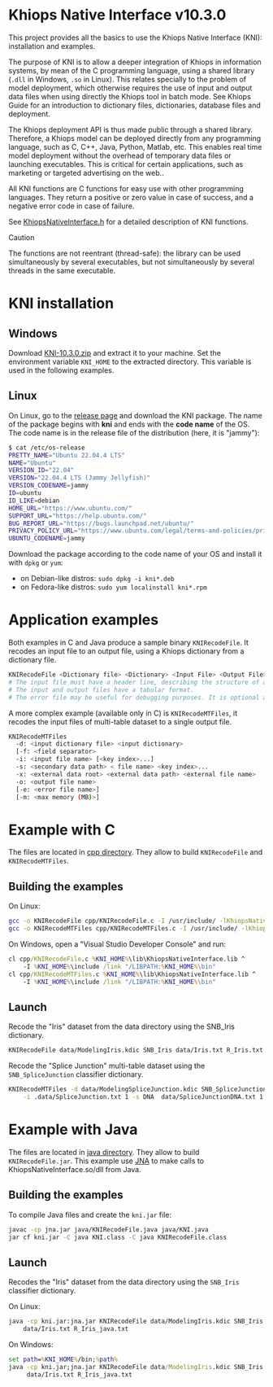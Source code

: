 
# Khiops Native Interface  v10.3.0

This project provides all the basics to use the Khiops Native Interface (KNI): installation and examples.

The purpose of KNI is to allow a deeper integration of Khiops in information systems, by mean of the C programming language, using a shared library (`.dll` in Windows, `.so` in Linux). This relates specially to the problem of model deployment, which otherwise requires the use of input and output data files when using directly the Khiops tool in batch mode. See Khiops Guide for an introduction to dictionary files, dictionaries, database files and deployment.

The Khiops deployment API is thus made public through a shared library. Therefore, a Khiops model can be deployed directly from any programming language, such as C, C++, Java, Python, Matlab, etc. This enables real time model deployment without the overhead of temporary data files or launching executables. This is critical for certain applications, such as marketing or targeted advertising on the web..

All KNI functions are C functions for easy use with other programming languages. They return a positive or zero value in case of success, and a negative error code in case of failure.

See [KhiopsNativeInterface.h](include/KhiopsNativeInterface.h) for a detailed description of KNI functions.

> [!CAUTION]
> The functions are not reentrant (thread-safe): the library can be used simultaneously by several executables, but not simultaneously by several threads in the same executable.

# KNI installation

## Windows

Download [KNI-10.3.0.zip](https://github.com/KhiopsML/khiops/releases/tag/10.3.0/KNI-10.3.0.zip) and extract it to your machine. Set the environment variable `KNI_HOME` to the extracted directory. This variable is used in the following examples.

## Linux

On Linux, go to the [release page](https://github.com/KhiopsML/khiops/releases/tag/10.3.0/) and download the KNI package. The name of the package begins with **kni** and ends with the **code name** of the OS. The code name is in the release file of the distribution (here, it is "jammy"):
```bash
$ cat /etc/os-release
PRETTY_NAME="Ubuntu 22.04.4 LTS"
NAME="Ubuntu"
VERSION_ID="22.04"
VERSION="22.04.4 LTS (Jammy Jellyfish)"
VERSION_CODENAME=jammy
ID=ubuntu
ID_LIKE=debian
HOME_URL="https://www.ubuntu.com/"
SUPPORT_URL="https://help.ubuntu.com/"
BUG_REPORT_URL="https://bugs.launchpad.net/ubuntu/"
PRIVACY_POLICY_URL="https://www.ubuntu.com/legal/terms-and-policies/privacy-policy"
UBUNTU_CODENAME=jammy
```
Download the package according to the code name of your OS and install it with `dpkg` or `yum`:
- on Debian-like distros: `sudo dpkg -i kni*.deb`
- on Fedora-like distros: `sudo yum localinstall kni*.rpm`

# Application examples

Both examples in C and Java produce a sample binary `KNIRecodeFile`. It recodes an input file to an output file, using a Khiops dictionary from a dictionary file.

```bash
KNIRecodeFile <Dictionary file> <Dictionary> <Input File> <Output File> [Error file]
# The input file must have a header line, describing the structure of all its instances.
# The input and output files have a tabular format.
# The error file may be useful for debugging purposes. It is optional and may be empty.
```

A more complex example (available only in C) is `KNIRecodeMTFiles`, it recodes the input files of multi-table dataset to a single output file.

```bash
KNIRecodeMTFiles
  -d: <input dictionary file> <input dictionary>
  [-f: <field separator>
  -i: <input file name> [<key index>...]
  -s: <secondary data path> < file name> <key index>...
  -x: <external data root> <external data path> <external file name>
  -o: <output file name>
  [-e: <error file name>]
  [-m: <max memory (MB)>]
```

# Example with C

The files are located in [cpp directory](cpp/). They allow to build `KNIRecodeFile` and `KNIRecodeMTFiles`.

## Building the examples

On Linux:

```bash
gcc -o KNIRecodeFile cpp/KNIRecodeFile.c -I /usr/include/ -lKhiopsNativeInterface -ldl
gcc -o KNIRecodeMTFiles cpp/KNIRecodeMTFiles.c -I /usr/include/ -lKhiopsNativeInterface -ldl
```

On Windows, open a "Visual Studio Developer Console" and run:

```cmd
cl cpp/KNIRecodeFile.c %KNI_HOME%\lib\KhiopsNativeInterface.lib ^
    -I %KNI_HOME%\include /link "/LIBPATH:%KNI_HOME%\bin"
cl cpp/KNIRecodeMTFiles.c %KNI_HOME%\lib\KhiopsNativeInterface.lib ^
    -I %KNI_HOME%\include /link "/LIBPATH:%KNI_HOME%\bin"
```

## Launch

Recode the "Iris" dataset from the data directory using the SNB_Iris dictionary.

```bash
KNIRecodeFile data/ModelingIris.kdic SNB_Iris data/Iris.txt R_Iris.txt
```

Recode the "Splice Junction" multi-table dataset using the `SNB_SpliceJunction` classifier dictionary.

```bash
KNIRecodeMTFiles -d data/ModelingSpliceJunction.kdic SNB_SpliceJunction \
    -i .data/SpliceJunction.txt 1 -s DNA  data/SpliceJunctionDNA.txt 1 -o R_SpliceJunction.txt
```

# Example with Java

The files are located in [java directory](java/). They allow to build `KNIRecodeFile.jar`. This example use [JNA](https://github.com/twall/jna#readme) to make calls to KhiopsNativeInterface.so/dll from Java.

## Building the examples

To compile Java files and create the `kni.jar` file:

```bash
javac -cp jna.jar java/KNIRecodeFile.java java/KNI.java
jar cf kni.jar -C java KNI.class -C java KNIRecodeFile.class

```

## Launch

Recodes the "Iris" dataset from the data directory using the `SNB_Iris` classifier dictionary.

On Linux:

```bash
java -cp kni.jar:jna.jar KNIRecodeFile data/ModelingIris.kdic SNB_Iris \
    data/Iris.txt R_Iris_java.txt
```

On Windows:

```cmd
set path=%KNI_HOME%/bin;%path%
java -cp kni.jar;jna.jar KNIRecodeFile data/ModelingIris.kdic SNB_Iris ^
     data/Iris.txt R_Iris_java.txt
```
